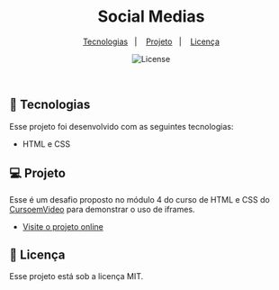 <h1 align="center"> Social Medias </h1>


<p align="center">
  <a href="#-tecnologias">Tecnologias</a>&nbsp;&nbsp;&nbsp;|&nbsp;&nbsp;&nbsp;
  <a href="#-projeto">Projeto</a>&nbsp;&nbsp;&nbsp;|&nbsp;&nbsp;&nbsp;
  <a href="#memo-licença">Licença</a>
</p>

<p align="center">
  <img alt="License" src="https://img.shields.io/static/v1?label=license&message=MIT&color=49AA26&labelColor=000000">
</p>

<br>


## 🔌 Tecnologias

Esse projeto foi desenvolvido com as seguintes tecnologias:

- HTML e CSS

## 💻 Projeto

Esse é um desafio proposto no módulo 4 do curso de HTML e CSS do <a href="https://www.cursoemvideo.com/" target="_blank">CursoemVideo<a> para demonstrar o uso de iframes.

- [Visite o projeto online](https://doougg26.github.io/social-medias)


## :memo: Licença

Esse projeto está sob a licença MIT.



 
